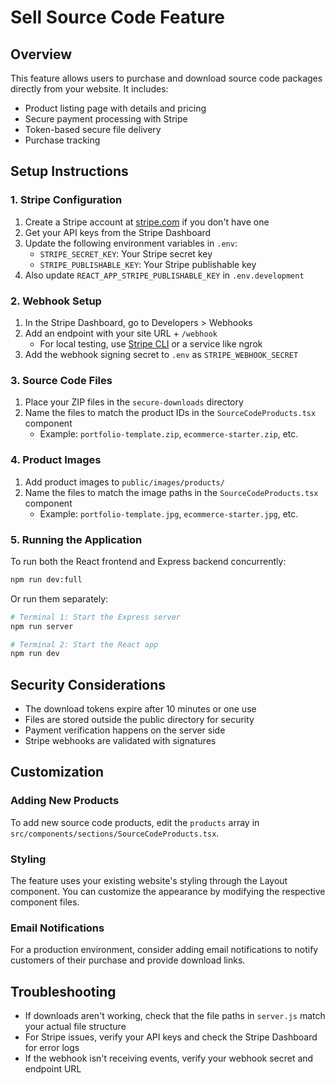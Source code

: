 # Sell Source Code Feature

## Overview

This feature allows users to purchase and download source code packages directly from your website. It includes:

- Product listing page with details and pricing
- Secure payment processing with Stripe
- Token-based secure file delivery
- Purchase tracking

## Setup Instructions

### 1. Stripe Configuration

1. Create a Stripe account at [stripe.com](https://stripe.com) if you don't have one
2. Get your API keys from the Stripe Dashboard
3. Update the following environment variables in `.env`:
   - `STRIPE_SECRET_KEY`: Your Stripe secret key
   - `STRIPE_PUBLISHABLE_KEY`: Your Stripe publishable key
4. Also update `REACT_APP_STRIPE_PUBLISHABLE_KEY` in `.env.development`

### 2. Webhook Setup

1. In the Stripe Dashboard, go to Developers > Webhooks
2. Add an endpoint with your site URL + `/webhook`
   - For local testing, use [Stripe CLI](https://stripe.com/docs/stripe-cli) or a service like ngrok
3. Add the webhook signing secret to `.env` as `STRIPE_WEBHOOK_SECRET`

### 3. Source Code Files

1. Place your ZIP files in the `secure-downloads` directory
2. Name the files to match the product IDs in the `SourceCodeProducts.tsx` component
   - Example: `portfolio-template.zip`, `ecommerce-starter.zip`, etc.

### 4. Product Images

1. Add product images to `public/images/products/`
2. Name the files to match the image paths in the `SourceCodeProducts.tsx` component
   - Example: `portfolio-template.jpg`, `ecommerce-starter.jpg`, etc.

### 5. Running the Application

To run both the React frontend and Express backend concurrently:

```bash
npm run dev:full
```

Or run them separately:

```bash
# Terminal 1: Start the Express server
npm run server

# Terminal 2: Start the React app
npm run dev
```

## Security Considerations

- The download tokens expire after 10 minutes or one use
- Files are stored outside the public directory for security
- Payment verification happens on the server side
- Stripe webhooks are validated with signatures

## Customization

### Adding New Products

To add new source code products, edit the `products` array in `src/components/sections/SourceCodeProducts.tsx`.

### Styling

The feature uses your existing website's styling through the Layout component. You can customize the appearance by modifying the respective component files.

### Email Notifications

For a production environment, consider adding email notifications to notify customers of their purchase and provide download links.

## Troubleshooting

- If downloads aren't working, check that the file paths in `server.js` match your actual file structure
- For Stripe issues, verify your API keys and check the Stripe Dashboard for error logs
- If the webhook isn't receiving events, verify your webhook secret and endpoint URL

